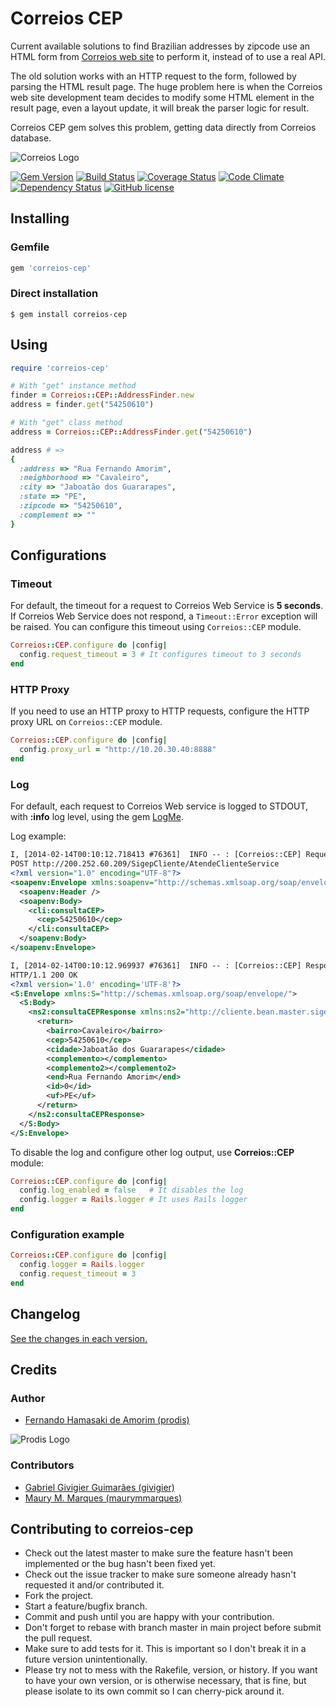# Correios CEP

Current available solutions to find Brazilian addresses by zipcode use an HTML form from [Correios web site](http://correios.com.br) to perform it, instead of to use a real API.

The old solution works with an HTTP request to the form, followed by parsing the HTML result page. The huge problem here is when the Correios web site development team decides to modify some HTML element in the result page, even a layout update, it will break the parser logic for result.

Correios CEP gem solves this problem, getting data directly from Correios database.

![Correios Logo](http://prodis.net.br/images/ruby/2015/correios_logo.png)

[![Gem Version](https://badge.fury.io/rb/correios-cep.svg)](http://badge.fury.io/rb/correios-cep)
[![Build Status](https://travis-ci.org/prodis/correios-cep.svg?branch=master)](https://travis-ci.org/prodis/correios-cep)
[![Coverage Status](https://coveralls.io/repos/prodis/correios-cep/badge.svg?branch=master&service=github)](https://coveralls.io/github/prodis/correios-cep?branch=master)
[![Code Climate](https://codeclimate.com/github/prodis/correios-cep/badges/gpa.svg)](https://codeclimate.com/github/prodis/correios-cep)
[![Dependency Status](https://gemnasium.com/prodis/correios-cep.svg)](https://gemnasium.com/prodis/correios-cep)
[![GitHub license](https://img.shields.io/apm/l/vim-mode.svg)](LICENSE)

## Installing

### Gemfile

```ruby
gem 'correios-cep'
```

### Direct installation

```console
$ gem install correios-cep
```


## Using

```ruby
require 'correios-cep'

# With "get" instance method
finder = Correios::CEP::AddressFinder.new
address = finder.get("54250610")

# With "get" class method
address = Correios::CEP::AddressFinder.get("54250610")

address # =>
{
  :address => "Rua Fernando Amorim",
  :neighborhood => "Cavaleiro",
  :city => "Jaboatão dos Guararapes",
  :state => "PE",
  :zipcode => "54250610",
  :complement => ""
}
```

## Configurations

### Timeout

For default, the timeout for a request to Correios Web Service is **5 seconds**. If Correios Web Service does not respond, a `Timeout::Error` exception will be raised.
You can configure this timeout using `Correios::CEP` module.

```ruby
Correios::CEP.configure do |config|
  config.request_timeout = 3 # It configures timeout to 3 seconds
end
```

### HTTP Proxy
If you need to use an HTTP proxy to HTTP requests, configure the HTTP proxy URL on `Correios::CEP` module.

```ruby
Correios::CEP.configure do |config|
  config.proxy_url = "http://10.20.30.40:8888"
end
```

### Log

For default, each request to Correios Web service is logged to STDOUT, with **:info** log level, using the gem [LogMe](http://github.com/prodis/log-me).

Log example:

```xml
I, [2014-02-14T00:10:12.718413 #76361]  INFO -- : [Correios::CEP] Request:
POST http://200.252.60.209/SigepCliente/AtendeClienteService
<?xml version="1.0" encoding="UTF-8"?>
<soapenv:Envelope xmlns:soapenv="http://schemas.xmlsoap.org/soap/envelope/" xmlns:cli="http://cliente.bean.master.sigep.bsb.correios.com.br/">
  <soapenv:Header />
  <soapenv:Body>
    <cli:consultaCEP>
      <cep>54250610</cep>
    </cli:consultaCEP>
  </soapenv:Body>
</soapenv:Envelope>

I, [2014-02-14T00:10:12.969937 #76361]  INFO -- : [Correios::CEP] Response:
HTTP/1.1 200 OK
<?xml version='1.0' encoding='UTF-8'?>
<S:Envelope xmlns:S="http://schemas.xmlsoap.org/soap/envelope/">
  <S:Body>
    <ns2:consultaCEPResponse xmlns:ns2="http://cliente.bean.master.sigep.bsb.correios.com.br/">
      <return>
        <bairro>Cavaleiro</bairro>
        <cep>54250610</cep>
        <cidade>Jaboatão dos Guararapes</cidade>
        <complemento></complemento>
        <complemento2></complemento2>
        <end>Rua Fernando Amorim</end>
        <id>0</id>
        <uf>PE</uf>
      </return>
    </ns2:consultaCEPResponse>
  </S:Body>
</S:Envelope>
```

To disable the log and configure other log output, use **Correios::CEP** module:

```ruby
Correios::CEP.configure do |config|
  config.log_enabled = false   # It disables the log
  config.logger = Rails.logger # It uses Rails logger
end
```

### Configuration example

```ruby
Correios::CEP.configure do |config|
  config.logger = Rails.logger
  config.request_timeout = 3
end
```

## Changelog

[See the changes in each version.](CHANGELOG.md)


## Credits

### Author
- [Fernando Hamasaki de Amorim (prodis)](http://prodis.blog.br)

![Prodis Logo](http://prodis.net.br/images/prodis_150.gif)

### Contributors
- [Gabriel Givigier Guimarães (givigier)](https://github.com/givigier)
- [Maury M. Marques (maurymmarques)](https://github.com/maurymmarques)


## Contributing to correios-cep

- Check out the latest master to make sure the feature hasn't been implemented or the bug hasn't been fixed yet.
- Check out the issue tracker to make sure someone already hasn't requested it and/or contributed it.
- Fork the project.
- Start a feature/bugfix branch.
- Commit and push until you are happy with your contribution.
- Don't forget to rebase with branch master in main project before submit the pull request.
- Make sure to add tests for it. This is important so I don't break it in a future version unintentionally.
- Please try not to mess with the Rakefile, version, or history. If you want to have your own version, or is otherwise necessary, that is fine, but please isolate to its own commit so I can cherry-pick around it.

